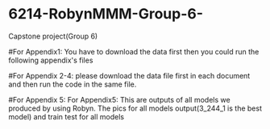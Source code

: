 # 6214-RobynMMM-Group-6-
Capstone project(Group 6)

#For Appendix1: You have to download the data first then you could run the following appendix's files

#For Appendix 2-4: please download the data file first in each document and then run the code in the same file.

#For Appendix 5: For Appendix5: This are outputs of all models we produced by using Robyn.
The pics for all models output(3_244_1 is the best model) and train test for all models
